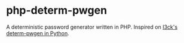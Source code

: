 php-determ-pwgen
================

A deterministic password generator written in PHP. Inspired on <a href="https://github.com/I3ck/determ-pwgen">I3ck's determ-pwgen in Python</a>.
